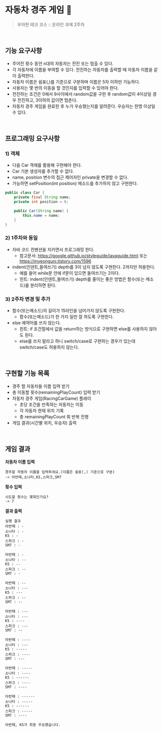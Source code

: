# 자동차 경주 게임 🚗

> 우아한 테크 코스 :: 온라인 과제 2주차
   
&nbsp;

## 기능 요구사항

- 주어진 횟수 동안 n대의 자동차는 전진 또는 멈출 수 있다.
- 각 자동차에 이름을 부여할 수 있다. 전진하는 자동차를 출력할 때 자동차 이름을 같이 출력한다.
- 자동차 이름은 쉼표(,)를 기준으로 구분하며 이름은 5자 이하만 가능하다.
- 사용자는 몇 번의 이동을 할 것인지를 입력할 수 있어야 한다.
- 전진하는 조건은 0에서 9사이에서 random값을 구한 후 random값이 4이상일 경우 전진하고, 3이하의 값이면 멈춘다.
- 자동차 경주 게임을 완료한 후 누가 우승했는지를 알려준다. 우승자는 한명 이상일 수 있다.

&nbsp;

## 프로그래밍 요구사항

### 1) 객체

- 다음 Car 객체를 활용해 구현해야 한다.
- Car 기본 생성자를 추가할 수 없다.
- name, position 변수의 접근 제어자인 private을 변경할 수 없다.
- 가능하면 setPosition(int position) 메소드를 추가하지 않고 구현한다.

```java
public class Car {
    private final String name;
    private int position = 0;
 
    public Car(String name) {
        this.name = name;
    }
} 
```

### 2) 1주차와 동일
- 자바 코드 컨벤션을 지키면서 프로그래밍 한다.
    + 참고문서: https://google.github.io/styleguide/javaguide.html 또는 https://myeonguni.tistory.com/1596
- indent(인덴트,들여쓰기) depth를 3이 넘지 않도록 구현한다. 2까지만 허용한다.
    + 예를 들어 while문 안에 if문이 있으면 들여쓰기는 2이다.
    + 힌트: indent(인덴트,들여쓰기) depth를 줄이는 좋은 방법은 함수(또는 메소드)를 분리하면 된다.

### 3) 2주차 변경 및 추가
- 함수(또는메소드)의 길이가 15라인을 넘어가지 않도록 구현한다.
    + 함수(또는메소드)가 한 가지 일만 잘 하도록 구현한다.
- else 예약어를 쓰지 않는다.
    + 힌트: if 조건절에서 값을 return하는 방식으로 구현하면 else를 사용하지 않아도 된다.
    + else를 쓰지 말라고 하니 switch/case로 구현하는 경우가 있는데 switch/case도 허용하지 않는다.

&nbsp;

## 구현할 기능 목록

- 경주 할 자동차들 이름 입력 받기
- 총 이동할 횟수(remainingPlayCount) 입력 받기
- 자동차 경주 게임(RacingCarGame) 플레이
    + 초당 조건을 만족하는 자동차는 이동
    + 각 자동차 현재 위치 기록
    + 총 remainingPlayCount 회 반복 진행
- 게임 결과(시간별 위치, 우승자) 출력

&nbsp;

## 게임 결과

**자동차 이름 입력**
```
경주할 자동차 이름을 입력하세요.(이름은 쉼표(,) 기준으로 구분)
-> 아반떼,소나타,K5,스파크,SM7
```

**횟수 입력**
```
시도할 횟수는 몇회인가요?
-> 7
```

**결과 출력**
```
실행 결과
아반떼 : -
소나타 : -
K5 : -
스파크 : -
SM7 : -

아반떼 : -
소나타 : --
K5 : --
스파크 : --
SM7 : -

아반떼 : --
소나타 : ---
K5 : ---
스파크 : --
SM7 : --

아반떼 : ---
소나타 : ---
K5 : ----
스파크 : ---
SM7 : --

아반떼 : ----
소나타 : ---
K5 : -----
스파크 : ----
SM7 : ---

아반떼 : -----
소나타 : ----
K5 : ------
스파크 : ----
SM7 : ----

아반떼 : ------
소나타 : -----
K5 : ------
스파크 : -----
SM7 : ----

아반떼, K5가 최종 우승했습니다.
```